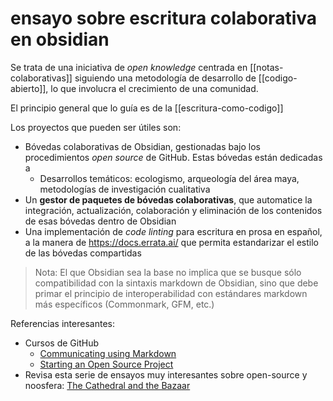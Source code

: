 # ensayo sobre escritura colaborativa en obsidian
Se trata de una iniciativa de *open knowledge* centrada en [[notas-colaborativas]] siguiendo una metodología de desarrollo de [[codigo-abierto]], lo que involucra el crecimiento de una comunidad.

El principio general que lo guía es de la [[escritura-como-codigo]]

Los proyectos que pueden ser útiles son:

- Bóvedas colaborativas de Obsidian, gestionadas bajo los procedimientos *open source* de GitHub. Estas bóvedas están dedicadas a
    - Desarrollos temáticos: ecologismo, arqueología del área maya, metodologías de investigación cualitativa
- Un **gestor de paquetes de bóvedas colaborativas**, que automatice la integración, actualización, colaboración y eliminación de los contenidos de esas bóvedas dentro de Obsidian
- Una implementación de *code linting* para escritura en prosa en español, a la manera de https://docs.errata.ai/ que permita estandarizar el estilo de las bóvedas compartidas

>Nota: El que Obsidian sea la base no implica que se busque sólo compatibilidad con la sintaxis markdown de Obsidian, sino que debe primar el principio de interoperabilidad con estándares markdown más específicos (Commonmark, GFM, etc.)


Referencias interesantes:

- Cursos de GitHub
    - [Communicating using Markdown](https://github.com/skills/communicate-using-markdown)
    - [Starting an Open Source Project](https://opensource.guide/starting-a-project/)
- Revisa esta serie de ensayos muy interesantes sobre open-source y noosfera: [The Cathedral and the Bazaar](http://www.catb.org/~esr/writings/cathedral-bazaar/)
